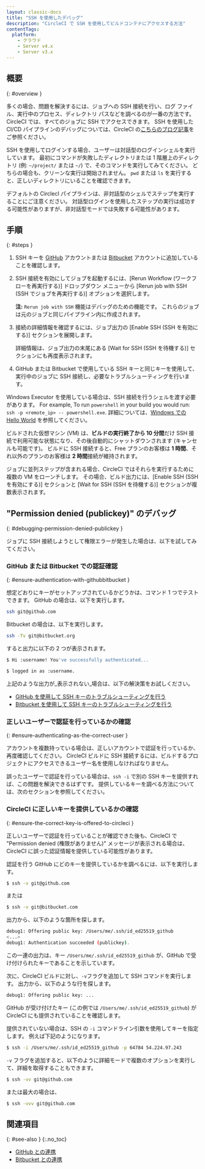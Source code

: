 ```yaml
---
layout: classic-docs
title: "SSH を使用したデバッグ"
description: "CircleCI で SSH を使用してビルドコンテナにアクセスする方法"
contentTags:
  platform:
    - クラウド
    - Server v4.x
    - Server v3.x
---
```


## 概要
{: #overview }

多くの場合、問題を解決するには、ジョブへの SSH 接続を行い、ログ ファイル、実行中のプロセス、ディレクトリ パスなどを調べるのが一番の方法です。 CircleCI では、すべてのジョブに SSH でアクセスできます。 SSH を使用した CI/CD パイプラインのデバッグについては、CircleCI の[こちらのブログ記事](https://circleci.com/blog/debugging-ci-cd-pipelines-with-ssh-access/)をご参照ください。

SSH を使用してログインする場合、ユーザーは対話型のログインシェルを実行しています。 最初にコマンドが失敗したディレクトリまたは 1 階層上のディレクトリ (例: `~/project/` または `~/`) で、そのコマンドを実行してみてください。 どちらの場合も、クリーンな実行は開始されません。 `pwd` または `ls` を実行すると、正しいディレクトリにいることを確認できます。

デフォルトの CirclecI パイプラインは、非対話型のシェルでステップを実行することにご注意ください。 対話型ログインを使用したステップの実行は成功する可能性がありますが、非対話型モードでは失敗する可能性があります。

## 手順
{: #steps }

1. SSH キーを [GitHub](https://help.github.com/articles/adding-a-new-ssh-key-to-your-github-account/) アカウントまたは [Bitbucket](https://confluence.atlassian.com/bitbucket/set-up-an-ssh-key-728138079.html) アカウントに追加していることを確認します。

2. SSH 接続を有効にしてジョブを起動するには、[Rerun Workflow (ワークフローを再実行する)] ドロップダウン メニューから [Rerun job with SSH (SSH でジョブを再実行する)] オプションを選択します。

     **注:** `Rerun job with SSH` 機能はデバッグのための機能です。 これらのジョブは元のジョブと同じパイプライン内に作成されます。

3. 接続の詳細情報を確認するには、ジョブ出力の [Enable SSH (SSH を有効にする)] セクションを展開します。

     詳細情報は、ジョブ出力の末尾にある [Wait for SSH (SSH を待機する)] セクションにも再度表示されます。

4. GitHub または Bitbucket で使用している SSH キーと同じキーを使用して、実行中のジョブに SSH 接続し、必要なトラブルシューティングを行います。

Windows Executor を使用している場合は、SSH 接続を行うシェルを渡す必要があります。 For example, To run  `powershell` in your build you would run: `ssh -p <remote_ip> -- powershell.exe`. 詳細については、[Windows での Hello World]({{site.baseurl}}/ja/hello-world-windows) を参照してください。

ビルドされた仮想マシン (VM) は、**ビルドの実行終了から 10 分間**だけ SSH 接続で利用可能な状態になり、その後自動的にシャットダウンされます (キャンセルも可能です)。 ビルドに SSH 接続すると、Free プランのお客様は **1 時間**、それ以外のプランのお客様は **2 時間**接続が維持されます。

ジョブに並列ステップが含まれる場合、CircleCI ではそれらを実行するために複数の VM をローンチします。 その場合、ビルド出力には、[Enable SSH (SSH を有効にする)] セクションと [Wait for SSH (SSH を待機する)] セクションが複数表示されます。

## "Permission denied (publickey)" のデバッグ
{: #debugging-permission-denied-publickey }

ジョブに SSH 接続しようとして権限エラーが発生した場合は、以下を試してみてください。

### GitHub または Bitbucket での認証確認
{: #ensure-authentication-with-githubbitbucket }

想定どおりにキーがセットアップされているかどうかは、コマンド 1 つでテストできます。 GitHub の場合は、以下を実行します。

```bash
ssh git@github.com
```

Bitbucket の場合は、以下を実行します。
```bash
ssh -Tv git@bitbucket.org
```

すると出力に以下の 2 つが表示されます。

```bash
$ Hi :username! You've successfully authenticated...
```

```bash
$ logged in as :username.
```

上記のような出力が_表示されない_場合は、以下の解決策をお試しください。
- [GitHub を使用して SSH キーのトラブルシューティングを行う](https://help.github.com/articles/error-permission-denied-publickey)
- [Bitbucket を使用して SSH キーのトラブルシューティングを行う](https://confluence.atlassian.com/bitbucket/troubleshoot-ssh-issues-271943403.html)

### 正しいユーザーで認証を行っているかの確認
{: #ensure-authenticating-as-the-correct-user }

アカウントを複数持っている場合は、正しいアカウントで認証を行っているか、再度確認してください。 CircleCI ビルドに SSH 接続するには、ビルドするプロジェクトにアクセスできるユーザー名を使用しなければなりません。

誤ったユーザーで認証を行っている場合は、`ssh -i` で別の SSH キーを提供すれば、この問題を解決できるはずです。 提供しているキーを調べる方法については、次のセクションを参照してください。

### CircleCI に正しいキーを提供しているかの確認
{: #ensure-the-correct-key-is-offered-to-circleci }

正しいユーザーで認証を行っていることが確認できた後も、CircleCI で "Permission denied (権限がありません)" メッセージが表示される場合は、CircleCI に誤った認証情報を提供している可能性があります。

認証を行う GitHub にどのキーを提供しているかを調べるには、以下を実行します。

```bash
$ ssh -v git@github.com
```
または
```bash
$ ssh -v git@bitbucket.com
```

出力から、以下のような箇所を探します。

```bash
debug1: Offering public key: /Users/me/.ssh/id_ed25519_github
<...>
debug1: Authentication succeeded (publickey).
```

この一連の出力は、キー `/Users/me/.ssh/id_ed25519_github` が、GitHub で受け付けられたキーであることを示しています。

次に、CircleCI ビルドに対し、`-v`フラグを追加して SSH コマンドを実行します。 出力から、以下のような行を探します。

```bash
debug1: Offering public key: ...
```

GitHub が受け付けたキー (この例では `/Users/me/.ssh/id_ed25519_github`) が CircleCI にも提供されていることを確認します。

提供されていない場合は、SSH の `-i` コマンドライン引数を使用してキーを指定します。 例えば下記のようになります。

```bash
$ ssh -i /Users/me/.ssh/id_ed25519_github -p 64784 54.224.97.243
```

`-v` フラグを追加すると、以下のように詳細モードで複数のオプションを実行して、詳細を取得することもできます。

```bash
$ ssh -vv git@github.com
```
または最大の場合は、
```bash
$ ssh -vvv git@github.com
```

## 関連項目
{: #see-also }
{:.no_toc}

- [GitHub との連携]({{site.baseurl}}/ja/github-integration/)
- [Bitbucket との連携]({{site.baseurl}}/ja/bitbucket-integration/)
